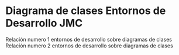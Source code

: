 # Diagrama de clases Entornos de Desarrollo JMC
Relación numero 1 entornos de desarrollo sobre diagramas de clases
Relación numero 2 entornos de desarrollo sobre diagramas de clases
